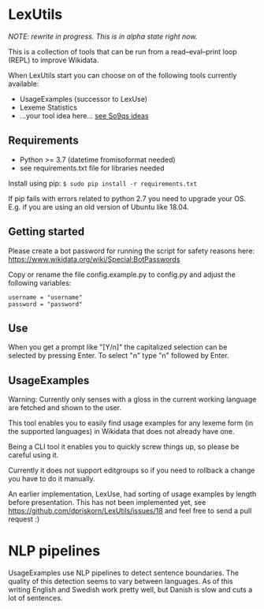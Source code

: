 # LexUtils

*NOTE: rewrite in progress. This is in alpha state right now.*

This is a collection of tools that can be run from a read–eval–print loop (REPL) to improve Wikidata.

When LexUtils start you can choose on of the following tools currently available:
* UsageExamples (successor to LexUse)
* Lexeme Statistics
* ...your tool idea here... [see So9qs ideas](https://www.wikidata.org/wiki/User:So9q/Tool_ideas) 

## Requirements
* Python >= 3.7 (datetime fromisoformat needed)
* see requirements.txt file for libraries needed

Install using pip:
`$ sudo pip install -r requirements.txt`

If pip fails with errors related to python 2.7 you need to upgrade your OS. E.g. if you are using an old version of Ubuntu like 18.04.

## Getting started
Please create a bot password for running the script for
safety reasons here: https://www.wikidata.org/wiki/Special:BotPasswords

Copy or rename the file config.example.py to config.py and adjust the following
variables:
```
username = "username"
password = "password"
```
## Use
When you get a prompt like "[Y/n]" the capitalized selection can be selected by
pressing Enter. To select "n" type "n" followed by Enter.

## UsageExamples
Warning: Currently only senses with a gloss in the current working 
language are fetched and shown to the user.

This tool enables you to easily find usage examples 
for any lexeme form (in the supported languages) in 
Wikidata that does not already have one.

Being a CLI tool it enables you to quickly screw things up, 
so please be careful using it.

Currently it does not support editgroups so if you need to 
rollback a change you have to do it manually.

An earlier implementation, LexUse, 
had sorting of usage examples by length before presentation. 
This has not been implemented yet, 
see https://github.com/dpriskorn/LexUtils/issues/18 and 
feel free to send a pull request :)

# NLP pipelines
UsageExamples use NLP pipelines to detect sentence boundaries. 
The quality of this detection seems to vary between languages.
As of this writing English and Swedish work pretty well, 
but Danish is slow and cuts a lot of sentences.